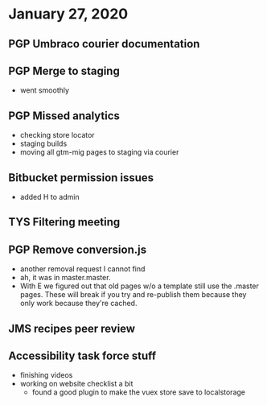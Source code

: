 # January 27, 2020

## PGP Umbraco courier documentation

## PGP Merge to staging
- went smoothly

## PGP Missed analytics
- checking store locator
- staging builds
- moving all gtm-mig pages to staging via courier

## Bitbucket permission issues
- added H to admin

## TYS Filtering meeting

## PGP Remove conversion.js
- another removal request I cannot find
- ah, it was in master.master. 
- With E we figured out that old pages w/o a template still use the .master pages. These will break if you try and re-publish them because they only work because they're cached.

## JMS recipes peer review

## Accessibility task force stuff
- finishing videos
- working on website checklist a bit
  - found a good plugin to make the vuex store save to localstorage

